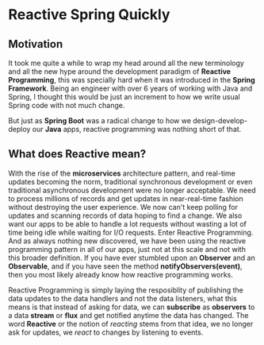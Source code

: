 # Reactive Spring Quickly

## Motivation
It took me quite a while to wrap my head around all the new terminology and all the new hype around the development paradigm of **Reactive Programming**, this was specially hard when it was introduced in the **Spring Framework**. Being an engineer with over 6 years of working with Java and Spring, I thought this would be just an increment to how we write usual Spring code with not much change.

But just as **Spring Boot** was a radical change to how we design-develop-deploy our **Java** apps, reactive programming was nothing short of that.

## What does Reactive mean?

With the rise of the **microservices** architecture pattern, and real-time updates becoming the norm, traditional synchronous development or even traditional asynchronous development were no longer acceptable. We need to process millions of records and get updates in near-real-time fashion without destroying the user experience. We now can't keep polling for updates and scanning records of data hoping to find a change.
We also want our apps to be able to handle a lot requests without wasting a lot of time being idle while waiting for I/O requests.
Enter Reactive Programming. And as always nothing new discovered, we have been using the reactive programming pattern in all of our apps, just not at this scale and not with this broader definition. If you have ever stumbled upon an **Observer** and an **Observable**, and if you have seen the method **notifyObservers(event)**, then you most likely already know how reactive programming works.

Reactive Programming is simply laying the resposiblity of publishing the data updates to the data handlers and not the data listeners, what this means is that instead of asking for data, we can **subscribe** as **observers** to a data **stream** or **flux** and get notified anytime the data has changed. The word **Reactive** or the notion of _reacting_ stems from that idea, we no longer ask for updates, we _react_ to changes by listening to events.

